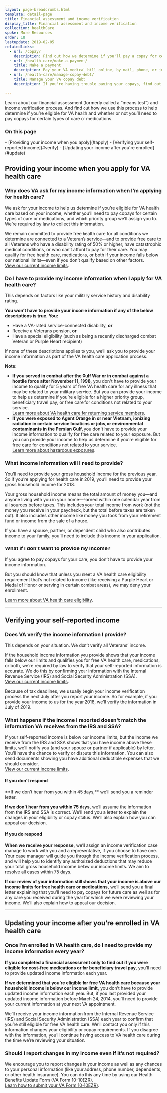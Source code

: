 ```yaml
---
layout: page-breadcrumbs.html
template: detail-page
title: Financial assessment and income verification
display_title: Financial assessment and income verification
collection: healthCare
spoke: More Resources
order: 18
lastupdate: 2019-02-05
relatedlinks:
  - url: /copay/
    description: Find out how we determine if you'll pay a copay for certain types of care and medications.
  - url: /health-care/make-a-payment/
    title: Make a payment
    description: Pay your VA medical bill online, by mail, phone, or in person.
  - url: /health-care/manage-copay-debt/
    title: Manage your VA copay debt
    description: If you're having trouble paying your copays, find out how we can help you manage your debt.

---
```


<div class="va-introtext">

Learn about our financial assessment (formerly called a “means test”) and income verification process. And find out how we use this process to help determine if you’re eligible for VA health and whether or not you’ll need to pay copays for certain types of care or medications.

</div>

<h3>On this page</h3>
- [Providing your income when you apply](#apply)
- [Verifying your self-reported income](#verify)
- [Updating your income after you're enrolled](#update)

<span id="apply"></span>
<h2>Providing your income when you apply for VA health care</h2>

<div itemscope itemtype="http://schema.org/Question">
<h3 itemprop="name">Why does VA ask for my income information when I’m applying for health care?</h3>
<div itemprop="acceptedAnswer" itemscope itemtype="http://schema.org/Answer">
<div itemprop="text">

We ask for your income to help us determine if you’re eligible for VA health care based on your income, whether you’ll need to pay copays for certain types of care or medications, and which priority group we’ll assign you to. We’re required by law to collect this information.

We remain committed to provide free health care for all conditions we determine are connected to a Veteran’s service—and to provide free care to all Veterans who have a disability rating of 50% or higher, have catastrophic medical conditions, or who can’t afford to pay for their care. You may qualify for free health care, medications, or both if your income falls below our national limits—even if you don’t qualify based on other factors. <br>
[View our current income limits](http://nationalincomelimits.vaftl.us/).

</div>
</div>
</div>

<div itemscope itemtype="http://schema.org/Question">
<h3 itemprop="name">Do I have to provide my income information when I apply for VA health care?</h3>
<div itemprop="acceptedAnswer" itemscope itemtype="http://schema.org/Answer">
<div itemprop="text">

This depends on factors like your military service history and disability rating.

**You won’t have to provide your income information if any of the below descriptions is true. You:**

-	Have a VA-rated service-connected disability, **or**
-	Receive a Veterans pension, **or**
-	Have a special eligibility (such as being a recently discharged combat Veteran or Purple Heart recipient)

If none of these descriptions applies to you, we’ll ask you to provide your income information as part of the VA health care application process.

**Note:**
- **If you served in combat after the Gulf War or in combat against a hostile force after November 11, 1998,** you don't have to provide your income to qualify for 5 years of free VA health care for any illness that may be related to your military service. But you can provide your income to help us determine if you’re eligible for a higher priority group, beneficiary travel pay, or free care for conditions not related to your service.<br>
[Learn more about VA health care for returning service members](https://www.va.gov/HEALTHBENEFITS/apply/returning_servicemembers.asp).
- **If you were exposed to Agent Orange in or near Vietnam, ionizing radiation in certain service locations or jobs,or environmental contaminants in the Persian Gulf,** you don't have to provide your income information to qualify for free care related to your exposure. But you can provide your income to help us determine if you’re eligible for free care for conditions not related to your service. <br>
[Learn more about hazardous exposures](/disability/eligibility/hazardous-materials-exposure/).

</div>
</div>
</div>

<div itemscope itemtype="http://schema.org/Question">
<h3 itemprop="name">What income information will I need to provide?</h3>
<div itemprop="acceptedAnswer" itemscope itemtype="http://schema.org/Answer">
<div itemprop="text">

You’ll need to provide your gross household income for the previous year. So if you’re applying for health care in 2019, you’ll need to provide your gross household income for 2018.

Your gross household income means the total amount of money you—and anyone living with you in your home—earned within one calendar year from all sources before taxes. This includes your total income from work (not the money you receive in your paycheck, but the total before taxes are taken out). It also includes other income like money you took from your retirement fund or income from the sale of a house. 

If you have a spouse, partner, or dependent child who also contributes income to your family, you’ll need to include this income in your application.

</div>
</div>
</div>

<div itemscope itemtype="http://schema.org/Question">
<h3 itemprop="name">What if I don’t want to provide my income?</h3>
<div itemprop="acceptedAnswer" itemscope itemtype="http://schema.org/Answer">
<div itemprop="text">

If you agree to pay copays for your care, you don’t have to provide your income information. 

But you should know that unless you meet a VA health care eligibility requirement that’s not related to income (like receiving a Purple Heart or Medal of Honor or serving in certain combat areas), we may deny your enrollment.

[Learn more about VA health care eligibility]( https://www.va.gov/health-care/eligibility/). 

</div>
</div>
</div>

------

<span id="verify"></span>
<h2>Verifying your self-reported income</h2>

<div itemscope itemtype="http://schema.org/Question">
<h3 itemprop="name">Does VA verify the income information I provide?</h3>
<div itemprop="acceptedAnswer" itemscope itemtype="http://schema.org/Answer">
<div itemprop="text">

This depends on your situation. We don’t verify all Veterans’ income. 

If the household income information you provide shows that your income falls below our limits and qualifies you for free VA health care, medications, or both, we’re required by law to verify that your self-reported information is accurate. We do this by confirming your information with the Internal Revenue Service (IRS) and Social Security Administration (SSA). <br>
[View our current income limits]( http://nationalincomelimits.vaftl.us/).

Because of tax deadlines, we usually begin your income verification process the next July after you report your income. So for example, if you provide your income to us for the year 2018, we’ll verify the information in July of 2019.

</div>
</div>
</div>

<div itemscope itemtype="http://schema.org/Question">
<h3 itemprop="name">What happens if the income I reported doesn't match the information VA receives from the IRS and SSA?</h3>
<div itemprop="acceptedAnswer" itemscope itemtype="http://schema.org/Answer">
<div itemprop="text">

If your self-reported income is below our income limits, but the income we receive from the IRS and SSA shows that you have income above these limits, we’ll notify you (and your spouse or partner if applicable) by letter. You’ll have the chance to verify or dispute this information. You can also send documents showing you have additional deductible expenses that we should consider. <br>
[View our current income limits]( http://nationalincomelimits.vaftl.us/).

<h4> If you don’t respond</h4>
**If we don’t hear from you within 45 days,** we’ll send you a reminder letter.

**If we don’t hear from you within 75 days,** we’ll assume the information from the IRS and SSA is correct. We’ll send you a letter to explain the changes in your eligibility or copay status. We’ll also explain how you can appeal our decision.

<h4>If you do respond</h4>

**When we receive your response,** we’ll assign an income verification case manage to work with you and a representative, if you choose to have one. Your case manager will guide you through the income verification process, and will help you to identify any authorized deductions that may reduce your total gross household income below our income limits. We aim to resolve all cases within 75 days.

**If our review of your information still shows that your income is above our income limits for free health care or medications,** we’ll send you a final letter explaining that you’ll need to pay copays for future care as well as for any care you received during the year for which we were reviewing your income. We’ll also explain how to appeal our decision.

</div>
</div>
</div>

------

<span id="update"></span>
<h2>Updating your income after you’re enrolled in VA health care</h2>

<div itemscope itemtype="http://schema.org/Question">
<h3 itemprop="name">Once I’m enrolled in VA health care, do I need to provide my income information every year?</h3>
<div itemprop="acceptedAnswer" itemscope itemtype="http://schema.org/Answer">
<div itemprop="text">

**If you completed a financial assessment only to find out if you were eligible for cost-free medications or for beneficiary travel pay,** you’ll need to provide updated income information each year.

**If we determined that you’re eligible for free VA health care because your household income is below our income limit,** you don’t have to provide updated income information each year. But, if you last provided your updated income information before March 24, 2014, you’ll need to provide your current information at your next VA appointment.

We’ll receive your income information from the Internal Revenue Service (IRS) and Social Security Administration (SSA) each year to confirm that you’re still eligible for free VA health care. We’ll contact you only if this information changes your eligibility or copay requirements. If you disagree with the information, you’ll continue having access to VA health care during the time we’re reviewing your situation.

</div>
</div>
</div>

<div itemscope itemtype="http://schema.org/Question">
<h3 itemprop="name">Should I report changes in my income even if it’s not required?</h3>
<div itemprop="acceptedAnswer" itemscope itemtype="http://schema.org/Answer">
<div itemprop="text">

We encourage you to report changes in your income as well as any chances to your personal information (like your address, phone number, dependents, or other health insurance). You can do this any time by using our Health Benefits Update Form (VA Form 10-10EZR). <br>
[Learn how to submit your VA Form 10-10EZR)](/health-care/update-health-information/). 

</div>
</div>
</div>

